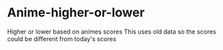 # Anime-higher-or-lower
Higher or lower based on animes scores
This uses old data so the scores could be different from today's scores
